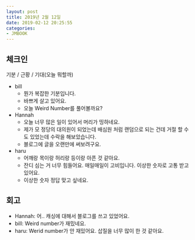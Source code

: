 ```yaml
---
layout: post
title: 2019년 2월 12일
date: 2019-02-12 20:25:55
categories:
- JMBOOK
---
```


## 체크인

기분 / 근황 / 기대(오늘 뭐할까)

* bill
  * 뭔가 복잡한 기분입니다.
  * 바쁘게 살고 있어요.
  * 오늘 Weird Number를 풀어볼까요?
* Hannah
  * 오늘 너무 많은 일이 있어서 머리가 띵하네요.
  * 제가 모 정당의 대의원이 되었는데 배심원 처럼 랜덤으로 되는 건데 거절 할 수도 있었는데 수락을 해보았습니다.
  * 블로그에 글을 오랜만에 써보려구요.
* haru
  * 어깨랑 목이랑 허리랑 등이랑 아픈 것 같아요.
  * 잔디 심는 거 너무 힘들어요. 매일매일이 고비입니다. 이상한 숫자로 고통 받고 있어요.
  * 이상한 숫자 정답 맞고 싶네요.

## 회고

* Hannah: 어.. 캐싱에 대해서 블로그를 쓰고 있었어요.
* bill: Weird number가 재밌네요.
* haru: Werid number가 안 재밌어요. 삽질을 너무 많이 한 것 같아요.

